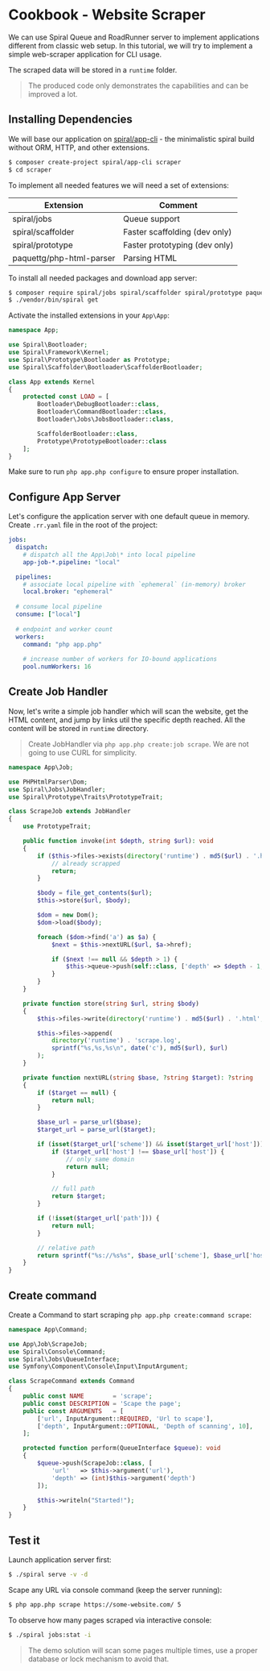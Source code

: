 # Cookbook - Website Scraper
We can use Spiral Queue and RoadRunner server to implement applications different from classic web setup. In this
tutorial, we will try to implement a simple web-scraper application for CLI usage.

The scraped data will be stored in a `runtime` folder. 

> The produced code only demonstrates the capabilities and can be improved a lot.

## Installing Dependencies
We will base our application on [spiral/app-cli](https://github.com/spiral/app-cli) - the minimalistic spiral build without ORM, HTTP, and other extensions.

```bash
$ composer create-project spiral/app-cli scraper
$ cd scraper
```

To implement all needed features we will need a set of extensions:

Extension                | Comment
---                      | ---
spiral/jobs              | Queue support
spiral/scaffolder        | Faster scaffolding (dev only)
spiral/prototype         | Faster prototyping (dev only)
paquettg/php-html-parser | Parsing HTML

To install all needed packages and download app server:

```bash
$ composer require spiral/jobs spiral/scaffolder spiral/prototype paquettg/php-html-parser
$ ./vendor/bin/spiral get 
```

Activate the installed extensions in your `App\App`:

```php
namespace App;

use Spiral\Bootloader;
use Spiral\Framework\Kernel;
use Spiral\Prototype\Bootloader as Prototype;
use Spiral\Scaffolder\Bootloader\ScaffolderBootloader;

class App extends Kernel
{
    protected const LOAD = [
        Bootloader\DebugBootloader::class,
        Bootloader\CommandBootloader::class,
        Bootloader\Jobs\JobsBootloader::class,

        ScaffolderBootloader::class,
        Prototype\PrototypeBootloader::class
    ];
}
```

Make sure to run `php app.php configure` to ensure proper installation.

## Configure App Server
Let's configure the application server with one default queue in memory. Create `.rr.yaml` file in the root of the project:

```yaml
jobs:
  dispatch:
    # dispatch all the App\Job\* into local pipeline
    app-job-*.pipeline: "local"

  pipelines:
    # associate local pipeline with `ephemeral` (in-memory) broker
    local.broker: "ephemeral"
  
  # consume local pipeline
  consume: ["local"]
  
  # endpoint and worker count
  workers:
    command: "php app.php"
  
    # increase number of workers for IO-bound applications
    pool.numWorkers: 16
```

## Create Job Handler
Now, let's write a simple job handler which will scan the website, get the HTML content, and jump by links util the specific
depth reached. All the content will be stored in `runtime` directory.

> Create JobHandler via `php app.php create:job scrape`. We are not going to use CURL for simplicity.

```php
namespace App\Job;

use PHPHtmlParser\Dom;
use Spiral\Jobs\JobHandler;
use Spiral\Prototype\Traits\PrototypeTrait;

class ScrapeJob extends JobHandler
{
    use PrototypeTrait;

    public function invoke(int $depth, string $url): void
    {
        if ($this->files->exists(directory('runtime') . md5($url) . '.html')) {
            // already scrapped
            return;
        }

        $body = file_get_contents($url);
        $this->store($url, $body);

        $dom = new Dom();
        $dom->load($body);

        foreach ($dom->find('a') as $a) {
            $next = $this->nextURL($url, $a->href);

            if ($next !== null && $depth > 1) {
                $this->queue->push(self::class, ['depth' => $depth - 1, 'url' => $next]);
            }
        }
    }

    private function store(string $url, string $body)
    {
        $this->files->write(directory('runtime') . md5($url) . '.html', $body);

        $this->files->append(
            directory('runtime') . 'scrape.log',
            sprintf("%s,%s,%s\n", date('c'), md5($url), $url)
        );
    }

    private function nextURL(string $base, ?string $target): ?string
    {
        if ($target == null) {
            return null;
        }

        $base_url = parse_url($base);
        $target_url = parse_url($target);

        if (isset($target_url['scheme']) && isset($target_url['host'])) {
            if ($target_url['host'] !== $base_url['host']) {
                // only same domain
                return null;
            }

            // full path
            return $target;
        }

        if (!isset($target_url['path'])) {
            return null;
        }

        // relative path
        return sprintf("%s://%s%s", $base_url['scheme'], $base_url['host'], $target_url['path']);
    }
}
```

## Create command
Create a Command to start scraping `php app.php create:command scrape`:

```php
namespace App\Command;

use App\Job\ScrapeJob;
use Spiral\Console\Command;
use Spiral\Jobs\QueueInterface;
use Symfony\Component\Console\Input\InputArgument;

class ScrapeCommand extends Command
{
    public const NAME        = 'scrape';
    public const DESCRIPTION = 'Scape the page';
    public const ARGUMENTS   = [
        ['url', InputArgument::REQUIRED, 'Url to scape'],
        ['depth', InputArgument::OPTIONAL, 'Depth of scanning', 10],
    ];

    protected function perform(QueueInterface $queue): void
    {
        $queue->push(ScrapeJob::class, [
            'url'   => $this->argument('url'),
            'depth' => (int)$this->argument('depth')
        ]);

        $this->writeln("Started!");
    }
}
```

## Test it
Launch application server first:

```bash
$ ./spiral serve -v -d
```

Scape any URL via console command (keep the server running):

```bash
$ php app.php scrape https://some-website.com/ 5
```

To observe how many pages scraped via interactive console:

```bash
$ ./spiral jobs:stat -i
```

> The demo solution will scan some pages multiple times, use a proper database or lock mechanism to avoid that.
